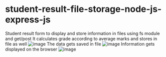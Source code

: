 # student-result-file-storage-node-js-express-js
Student result form to display and store information in files using fs module and get/post
It calculates grade according to average marks and stores in file as well
![image](https://user-images.githubusercontent.com/73784118/203904498-0c4eeaec-eda7-4a09-b500-3522f3b8a43c.png)
The data gets saved in file
![image](https://user-images.githubusercontent.com/73784118/203905168-661afa7a-8755-47d2-8918-34321364e451.png)
Information gets displayed on the browser
![image](https://user-images.githubusercontent.com/73784118/203905245-550ccf7e-dd82-4bed-9504-0d3799ec9527.png)

